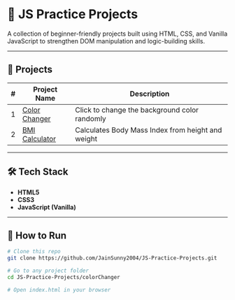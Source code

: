 # 🧠 JS Practice Projects

A collection of beginner-friendly projects built using HTML, CSS, and Vanilla JavaScript to strengthen DOM manipulation and logic-building skills.

---

## 🚀 Projects

| #  | Project Name                | Description                               |
|----|-----------------------------|-------------------------------------------|
| 1  | [Color Changer](./1-colorChanger)     | Click to change the background color randomly |
| 2  | [BMI Calculator](./2-BMICalculator)   | Calculates Body Mass Index from height and weight |

---

## 🛠 Tech Stack

- **HTML5**
- **CSS3**
- **JavaScript (Vanilla)**

---

## 📂 How to Run

```bash
# Clone this repo
git clone https://github.com/JainSunny2004/JS-Practice-Projects.git

# Go to any project folder
cd JS-Practice-Projects/colorChanger

# Open index.html in your browser
